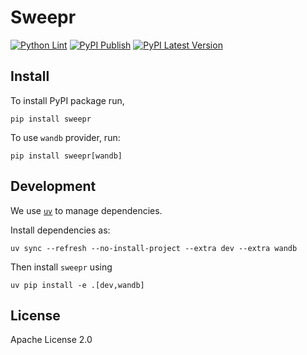 # Sweepr

[![Python Lint](https://github.com/activatedgeek/sweepr/actions/workflows/lint.yml/badge.svg)](https://github.com/activatedgeek/sweepr/actions/workflows/lint.yml) [![PyPI Publish](https://github.com/activatedgeek/sweepr/actions/workflows/publish.yml/badge.svg?event=release)](https://github.com/activatedgeek/sweepr/actions/workflows/publish.yml) [![PyPI Latest Version](https://img.shields.io/pypi/v/sweepr)](https://pypi.org/project/sweepr)

## Install

To install PyPI package run,
```shell
pip install sweepr
```

To use `wandb` provider, run:
```shell
pip install sweepr[wandb]
```

## Development

We use [`uv`](https://docs.astral.sh/uv/) to manage dependencies.

Install dependencies as:
```shell
uv sync --refresh --no-install-project --extra dev --extra wandb
```

Then install `sweepr` using

```shell
uv pip install -e .[dev,wandb]
```

## License

Apache License 2.0
